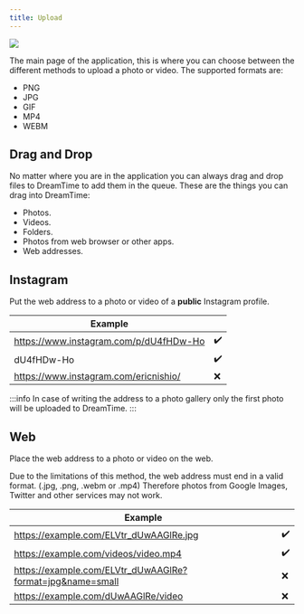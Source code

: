 ```yaml
---
title: Upload
---
```


![](/img/previews/screely-1595728069525.png)

The main page of the application, this is where you can choose between the different methods to upload a photo or video. The supported formats are:

- PNG
- JPG
- GIF
- MP4
- WEBM

## Drag and Drop

No matter where you are in the application you can always drag and drop files to DreamTime to add them in the queue. These are the things you can drag into DreamTime:

- Photos.
- Videos.
- Folders.
- Photos from web browser or other apps.
- Web addresses.

## Instagram

Put the web address to a photo or video of a **public** Instagram profile.

| Example                                |     |
| -------------------------------------- | --- |
| https://www.instagram.com/p/dU4fHDw-Ho | ✔️   |
| dU4fHDw-Ho                             | ✔️   |
| https://www.instagram.com/ericnishio/  | ❌   |


:::info
In case of writing the address to a photo gallery only the first photo will be uploaded to DreamTime.
:::

## Web

Place the web address to a photo or video on the web.

Due to the limitations of this method, the web address must end in a valid format. (.jpg, .png, .webm or .mp4) Therefore photos from Google Images, Twitter and other services may not work.

| Example                                                   |     |
| --------------------------------------------------------- | --- |
| https://example.com/ELVtr_dUwAAGlRe.jpg                   | ✔️   |
| https://example.com/videos/video.mp4                      | ✔️   |
| https://example.com/ELVtr_dUwAAGlRe?format=jpg&name=small | ❌   |
| https://example.com/dUwAAGlRe/video                       | ❌   |
